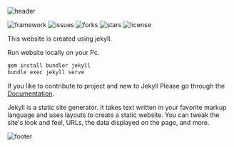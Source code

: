 ![header](https://capsule-render.vercel.app/api?type=rect&color=009ACD&height=100&section=header&text=PyContributors&fontSize=90%&fontColor=ffffff)

![framework](https://img.shields.io/badge/language-Jekyll-blue)
![issues](https://img.shields.io/github/issues/Py-Contributors/py-contributors.github.io)
![forks](https://img.shields.io/github/forks/Py-Contributors/py-contributors.github.io)
![stars](https://img.shields.io/github/stars/Py-Contributors/py-contributors.github.io)
![license](https://img.shields.io/github/license/Py-Contributors/py-contributors.github.io)

This website is created using jekyll.

Run website locally on your Pc.

```bash
gem install bundler jekyll
bundle exec jekyll serve
```

If you like to contribute to project and new to Jekyll Please go through the [Documentation](https://jekyllrb.com/).

Jekyll is a static site generator. It takes text written in your favorite markup language and uses layouts to create a static website. You can tweak the site's look and feel, URLs, the data displayed on the page, and more.

![footer](https://capsule-render.vercel.app/api?type=slice&color=009ACD&height=30&section=footer&fontSize=90%&)
